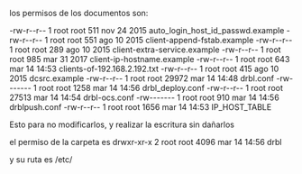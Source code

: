los permisos de los documentos son:


-rw-r--r-- 1 root root   511 nov 24  2015 auto_login_host_id_passwd.example
-rw-r--r-- 1 root root   551 ago 10  2015 client-append-fstab.example
-rw-r--r-- 1 root root   289 ago 10  2015 client-extra-service.example
-rw-r--r-- 1 root root   985 mar 31  2017 client-ip-hostname.example
-rw-r--r-- 1 root root   643 mar 14 14:53 clients-of-192.168.2.192.txt
-rw-r--r-- 1 root root   415 ago 10  2015 dcsrc.example
-rw-r--r-- 1 root root 29972 mar 14 14:48 drbl.conf
-rw------- 1 root root  1258 mar 14 14:56 drbl_deploy.conf
-rw-r--r-- 1 root root 27513 mar 14 14:54 drbl-ocs.conf
-rw------- 1 root root   910 mar 14 14:56 drblpush.conf
-rw-r--r-- 1 root root  1656 mar 14 14:53 IP_HOST_TABLE


Esto para no modificarlos, y realizar la escritura sin dañarlos

el permiso de la carpeta es drwxr-xr-x  2 root root    4096 mar 14 14:56 drbl

y su ruta es /etc/
